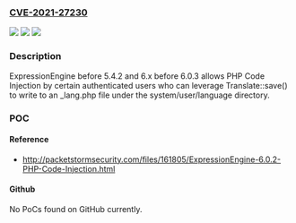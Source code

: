 ### [CVE-2021-27230](https://cve.mitre.org/cgi-bin/cvename.cgi?name=CVE-2021-27230)
![](https://img.shields.io/static/v1?label=Product&message=n%2Fa&color=blue)
![](https://img.shields.io/static/v1?label=Version&message=n%2Fa&color=blue)
![](https://img.shields.io/static/v1?label=Vulnerability&message=n%2Fa&color=brighgreen)

### Description

ExpressionEngine before 5.4.2 and 6.x before 6.0.3 allows PHP Code Injection by certain authenticated users who can leverage Translate::save() to write to an _lang.php file under the system/user/language directory.

### POC

#### Reference
- http://packetstormsecurity.com/files/161805/ExpressionEngine-6.0.2-PHP-Code-Injection.html

#### Github
No PoCs found on GitHub currently.

